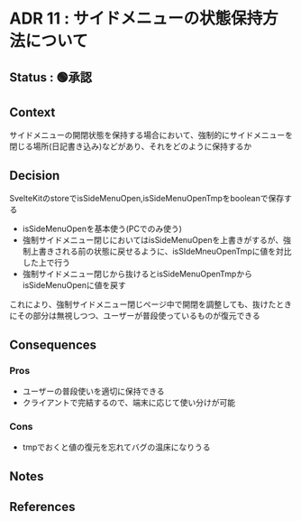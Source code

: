 # ADR 11 : サイドメニューの状態保持方法について

## Status : 🟢承認

<!--
※ここから選んでステータスの横に貼っ付ける
🟡提案
🟢承認
🔴廃止
-->

## Context

<!--
問題の背景や定義
事実だけを描く
-->

サイドメニューの開閉状態を保持する場合において、強制的にサイドメニューを閉じる場所(日記書き込み)などがあり、それをどのように保持するか

## Decision

<!-- 提案、すること -->

SvelteKitのstoreでisSideMenuOpen,isSideMenuOpenTmpをbooleanで保存する

-   isSideMenuOpenを基本使う(PCでのみ使う)
-   強制サイドメニュー閉じにおいてはisSideMenuOpenを上書きがするが、強制上書きされる前の状態に戻せるように、isSIdeMneuOpenTmpに値を対比した上で行う
-   強制サイドメニュー閉じから抜けるとisSideMenuOpenTmpからisSideMenuOpenに値を戻す

これにより、強制サイドメニュー閉じページ中で開閉を調整しても、抜けたときにその部分は無視しつつ、ユーザーが普段使っているものが復元できる

## Consequences

<!-- Decisionによって得られるもの -->

### Pros

-   ユーザーの普段使いを適切に保持できる
-   クライアントで完結するので、端末に応じて使い分けが可能

### Cons

-   tmpでおくと値の復元を忘れてバグの温床になりうる

## Notes

## References
